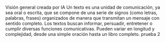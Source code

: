 Visión general creada por IA Un texto es una unidad de comunicación, ya sea oral o escrita, que se compone de una
serie de signos (como letras, palabras, frases) organizados de manera que transmitan un mensaje con sentido completo.
Los textos buscan informar, persuadir, entretener o cumplir diversas funciones comunicativas. Pueden variar en longitud y complejidad, desde una simple oración hasta un libro completo. prueba 2
